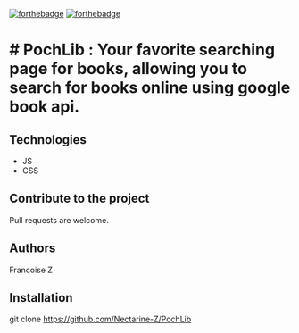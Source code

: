 
[![forthebadge](https://forthebadge.com/images/badges/made-with-javascript.svg)](https://forthebadge.com) 
[![forthebadge](https://forthebadge.com/images/badges/uses-css.svg)](https://forthebadge.com)

# # PochLib : Your favorite searching page for books, allowing you to search for books online using google book api. 

## Technologies
- JS
- CSS 

## Contribute to the project

Pull requests are welcome.

## Authors

Francoise Z

## Installation
git clone https://github.com/Nectarine-Z/PochLib

